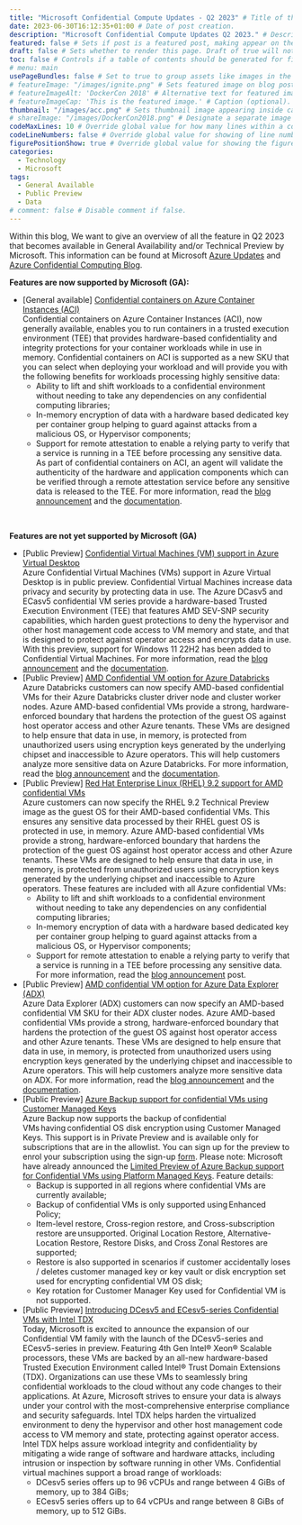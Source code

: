 ```yaml
---
title: "Microsoft Confidential Compute Updates - Q2 2023" # Title of the blog post.
date: 2023-06-30T16:12:35+01:00 # Date of post creation.
description: "Microsoft Confidential Compute Updates Q2 2023." # Description used for search engine.
featured: false # Sets if post is a featured post, making appear on the home page side bar.
draft: false # Sets whether to render this page. Draft of true will not be rendered.
toc: false # Controls if a table of contents should be generated for first-level links automatically.
# menu: main
usePageBundles: false # Set to true to group assets like images in the same folder as this post.
# featureImage: "/images/ignite.png" # Sets featured image on blog post.
# featureImageAlt: 'DockerCon 2018' # Alternative text for featured image.
# featureImageCap: 'This is the featured image.' # Caption (optional).
thumbnail: "/images/acc.png" # Sets thumbnail image appearing inside card on homepage.
# shareImage: "/images/DockerCon2018.png" # Designate a separate image for social media sharing.
codeMaxLines: 10 # Override global value for how many lines within a code block before auto-collapsing.
codeLineNumbers: false # Override global value for showing of line numbers within code block.
figurePositionShow: true # Override global value for showing the figure label.
categories:
  - Technology
  - Microsoft
tags:
  - General Available
  - Public Preview
  - Data
# comment: false # Disable comment if false.
---
```


Within this blog, We want to give an overview of all the feature in Q2 2023 that becomes available in General Availability and/or Technical Preview by Microsoft.
This information can be found at Microsoft <a href="https://azure.microsoft.com/en-us/updates/?query=confidential">Azure Updates</a> and <a href="https://techcommunity.microsoft.com/t5/azure-confidential-computing/bg-p/AzureConfidentialComputingBlog">Azure Confidential Computing Blog</a>.

<b> Features are now supported by Microsoft (GA): </b>
- [General available] <a href="https://azure.microsoft.com/en-us/updates/general-availability-confidential-containers-on-azure-container-instances-aci/">Confidential containers on Azure Container Instances (ACI)</a> <br>
  Confidential containers on Azure Container Instances (ACI), now generally available, enables you to run containers in a trusted execution environment (TEE) that provides hardware-based confidentiality and integrity protections for your container workloads while in use in memory. Confidential containers on ACI is supported as a new SKU that you can select when deploying your workload and will provide you with the following benefits for workloads processing highly sensitive data:   
    - Ability to lift and shift workloads to a confidential environment without needing to take any dependencies on any confidential computing libraries; 
    - In-memory encryption of data with a hardware based dedicated key per container group helping to guard against attacks from a malicious OS, or Hypervisor components;  
    - Support for remote attestation to enable a relying party to verify that a service is running in a TEE before processing any sensitive data. As part of confidential containers on ACI, an agent will validate the authenticity of the hardware and application components which can be verified through a remote attestation service before any sensitive data is released to the TEE.
  For more information, read the <a href="https://techcommunity.microsoft.com/t5/apps-on-azure-blog/confidential-containers-on-azure-container-instances-general/ba-p/3827460">blog announcement</a> and the <a href="https://learn.microsoft.com/en-gb/azure/container-instances/container-instances-confidential-overview">documentation</a>.
<br>

<b> Features are not yet supported by Microsoft (GA) </b>
- [Public Preview] <a href="https://azure.microsoft.com/en-us/updates/public-preview-confidential-virtual-machines-vm-support-in-azure-virtual-desktop/">Confidential Virtual Machines (VM) support in Azure Virtual Desktop</a> <br>
  Azure Confidential Virtual Machines (VMs) support in Azure Virtual Desktop is in public preview. Confidential Virtual Machines increase data privacy and security by protecting data in use. The Azure DCasv5 and ECasv5 confidential VM series provide a hardware-based Trusted Execution Environment (TEE) that features AMD SEV-SNP security capabilities, which harden guest protections to deny the hypervisor and other host management code access to VM memory and state, and that is designed to protect against operator access and encrypts data in use. With this preview, support for Windows 11 22H2 has been added to Confidential Virtual Machines. For more information, read the <a href="https://techcommunity.microsoft.com/t5/azure-virtual-desktop-blog/confidential-virtual-machine-support-for-azure-virtual-desktop/ba-p/3686350">blog announcement</a> and the <a href="https://learn.microsoft.com/en-us/azure/confidential-computing/confidential-vm-overview">documentation</a>.
- [Public Preview] <a href="https://azure.microsoft.com/en-us/updates/amd-confidential-vm-option-for-azure-databricks/">AMD Confidential VM option for Azure Databricks</a> <br>
  Azure Databricks customers can now specify AMD-based confidential VMs for their Azure Databricks cluster driver node and cluster worker nodes. Azure AMD-based confidential VMs provide a strong, hardware-enforced boundary that hardens the protection of the guest OS against host operator access and other Azure tenants. These VMs are designed to help ensure that data in use, in memory, is protected from unauthorized users using encryption keys generated by the underlying chipset and inaccessible to Azure operators.  This will help customers analyze more sensitive data on Azure Databricks.
  For more information, read the <a href="https://techcommunity.microsoft.com/t5/ai-customer-engineering-team/azure-databricks-deployment-on-amd-based-azure-confidential-vms/ba-p/3827595">blog announcement</a> and the <a href="https://learn.microsoft.com/en-us/azure/databricks/clusters/configure">documentation</a>.
- [Public Preview] <a href="https://azure.microsoft.com/en-us/updates/preview-red-hat-enterprise-linux-rhel-92-support-for-amd-confidential-vms/">Red Hat Enterprise Linux (RHEL) 9.2 support for AMD confidential VMs</a> <br>
  Azure customers can now specify the RHEL 9.2 Technical Preview image as the guest OS for their AMD-based confidential VMs. This ensures any sensitive data processed by their RHEL guest OS is protected in use, in memory. Azure AMD-based confidential VMs provide a strong, hardware-enforced boundary that hardens the protection of the guest OS against host operator access and other Azure tenants. These VMs are designed to help ensure that data in use, in memory, is protected from unauthorized users using encryption keys generated by the underlying chipset and inaccessible to Azure operators.   These features are included with all Azure confidential VMs: 
    - Ability to lift and shift workloads to a confidential environment without needing to take any dependencies on any confidential computing libraries; 
    - In-memory encryption of data with a hardware based dedicated key per container group helping to guard against attacks from a malicious OS, or Hypervisor components;  
    - Support for remote attestation to enable a relying party to verify that a service is running in a TEE before processing any sensitive data.  
  For more information, read the <a href="hhttps://techcommunity.microsoft.com/t5/azure-confidential-computing/rhel-9-2-preview-confidential-image-is-now-available-on/ba-p/3823616">blog announcement</a> post.
- [Public Preview] <a href="https://azure.microsoft.com/en-us/updates/public-preview-amd-confidential-vm-option-for-azure-data-explorer-adx/">AMD confidential VM option for Azure Data Explorer (ADX)</a> <br>
  Azure Data Explorer (ADX) customers can now specify an AMD-based confidential VM SKU for their ADX cluster nodes. Azure AMD-based confidential VMs provide a strong, hardware-enforced boundary that hardens the protection of the guest OS against host operator access and other Azure tenants. These VMs are designed to help ensure that data in use, in memory, is protected from unauthorized users using encryption keys generated by the underlying chipset and inaccessible to Azure operators.  This will help customers analyze more sensitive data on ADX.
  For more information, read the <a href="https://techcommunity.microsoft.com/t5/azure-data-explorer-blog/confidential-vm-option-for-azure-data-explorer-public-preview/ba-p/3827343">blog announcement</a> and the <a href="https://learn.microsoft.com/en-us/azure/data-explorer/manage-cluster-choose-sku">documentation</a>.
- [Public Preview] <a href="https://azure.microsoft.com/en-us/updates/private-preview-azure-backup-support-for-confidential-vms-using-customer-managed-keys/">Azure Backup support for confidential VMs using Customer Managed Keys</a> <br>
  Azure Backup now supports the backup of confidential VMs having confidential OS disk encryption using Customer Managed Keys. This support is in Private Preview and is available only for subscriptions that are in the allowlist. You can sign up for the preview to enrol your subscription using the sign-up <a href="https://aka.ms/azurebackupforcvmwithcmkpreview">form</a>.
  Please note: Microsoft have already announced the <a href="https://azure.microsoft.com/en-us/updates/limited-preview-azure-backup-support-for-confidential-virtual-machines-using-platform-managed-keys/">Limited Preview of Azure Backup support for Confidential VMs using Platform Managed Keys</a>. Feature details: 
    - Backup is supported in all regions where confidential VMs are currently available; 
    - Backup of confidential VMs is only supported using Enhanced Policy; 
    - Item-level restore, Cross-region restore, and Cross-subscription restore are unsupported. Original Location Restore, Alternative-Location Restore, Restore Disks, and Cross Zonal Restores are supported; 
    - Restore is also supported in scenarios if customer accidentally loses / deletes customer managed key or key vault or disk encryption set used for encrypting confidential VM OS disk; 
    - Key rotation for Customer Manager Key used for Confidential VM is not supported.
- [Public Preview] <a href="https://azure.microsoft.com/en-us/updates/confidential-vms-with-intel-tdx-dcesv5-ecesv5/">Introducing DCesv5 and ECesv5-series Confidential VMs with Intel TDX</a> <br>
  Today, Microsoft is excited to announce the expansion of our Confidential VM family with the launch of the DCesv5-series and ECesv5-series in preview. Featuring 4th Gen Intel® Xeon® Scalable processors, these VMs are backed by an all-new hardware-based Trusted Execution Environment called Intel® Trust Domain Extensions (TDX). Organizations can use these VMs to seamlessly bring confidential workloads to the cloud without any code changes to their applications.
  At Azure, Microsoft strives to ensure your data is always under your control with the most-comprehensive enterprise compliance and security safeguards. Intel TDX helps harden the virtualized environment to deny the hypervisor and other host management code access to VM memory and state, protecting against operator access. Intel TDX helps assure workload integrity and confidentiality by mitigating a wide range of software and hardware attacks, including intrusion or inspection by software running in other VMs.
  Confidential virtual machines support a broad range of workloads:
    - DCesv5 series offers up to 96 vCPUs and range between 4 GiBs of memory, up to 384 GiBs;
    - ECesv5 series offers up to 64 vCPUs and range between 8 GiBs of memory, up to 512 GiBs.
<br>